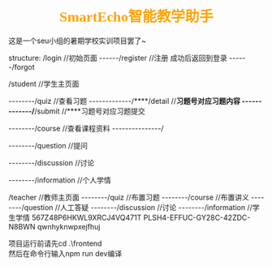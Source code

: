# <center><font face="宋体" font color=orange>SmartEcho智能教学助手</font>
这是一个seu小组的暑期学校实训项目罢了~

structure:
/login                      //初始页面
------/register             //注册 成功后返回到登录
------/forgot

/student                    //学生主页面

--------/quiz               //查看习题
-------------/****/detail   //****习题号对应习题内容
-------------/****/submit   //****习题号对应习题提交

--------/course             //查看课程资料
---------------/

--------/question           //提问

--------/discussion         //讨论

--------/information        //个人学情

/teacher                    //教师主页面
--------/quiz               //布置习题
--------/course             //布置讲义
--------/question           //人工答疑
--------/discussion         //讨论
--------/information        //学生学情
567Z48P6HKWL9XRCJ4VQ471T
PLSH4-EFFUC-GY28C-42ZDC-N8BWN
qwnhyknwpxejfhuj

项目运行前请先cd .\frontend\
然后在命令行输入npm run dev编译
